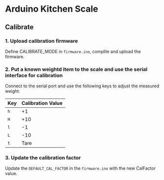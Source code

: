 # Arduino Kitchen Scale

## Calibrate

### 1. Upload calibration firmware

Define CALIBRATE_MODE in `firmware.ino`, complile and upload the firmware.

### 2. Put a known weightd item to the scale and use the serial interface for calibration

Connect to the serial port and use the following keys to adjust the measured weight:

| Key | Calibration Value |
| --- | ----------------- |
| `h` | +1                |
| `H` | +10               |
| `l` | -1                |
| `L` | -10               |
| `t` | Tare              |

### 3. Update the calibration factor

Update the `DEFAULT_CAL_FACTOR` in the `firmware.ino` with the new CalFactor value.

